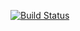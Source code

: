 [![Build Status](https://travis-ci.org/weitaoli123/MyFirstExample.svg?branch=master)](https://travis-ci.org/weitaoli123/MyFirstExample)
